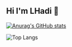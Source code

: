 ## Hi I'm LHadi  👋

[![Anurag's GitHub stats](https://github-readme-stats.vercel.app/api?username=Lhadidib07)](https://github.com/anuraghazra/github-readme-stats)


![Top Langs](https://github-readme-stats.vercel.app/api/top-langs/?username=anuraghazra&size_weight=0.5&count_weight=0.5)

